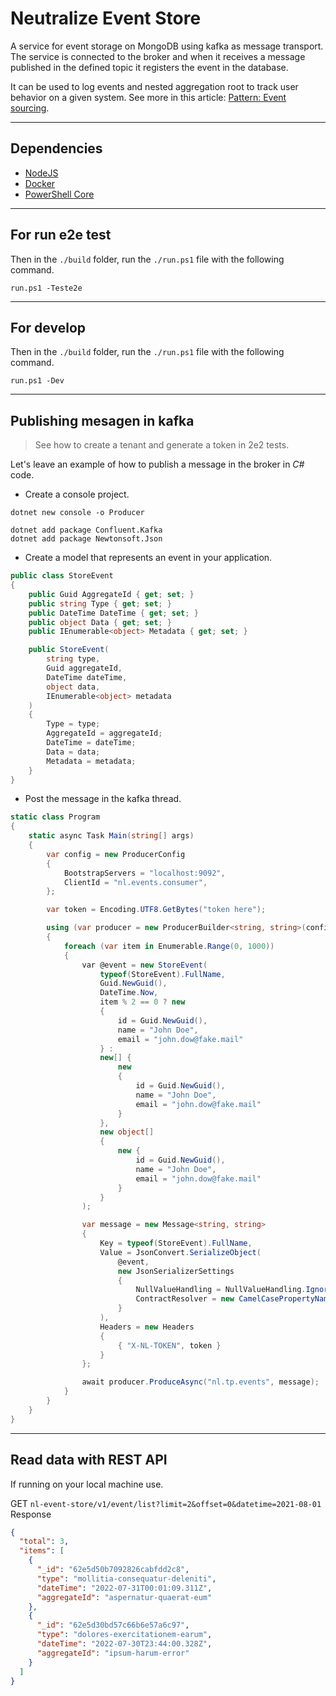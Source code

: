 # Neutralize Event Store

A service for event storage on MongoDB using kafka as message transport. The service is connected to the broker and when it receives a message published in the defined topic it registers the event in the database.

It can be used to log events and nested aggregation root to track user behavior on a given system. See more in this article: [Pattern: Event sourcing](https://microservices.io/patterns/data/event-sourcing.html).

---

## Dependencies

- [NodeJS](https://nodejs.org/en/)
- [Docker](https://docs.docker.com/)
- [PowerShell Core](https://docs.microsoft.com/pt-br/powershell/scripting/install/installing-powershell?view=powershell-7.1)

---

## For run e2e test

Then in the `./build` folder, run the `./run.ps1` file with the following command.

```pwsh
run.ps1 -Teste2e
```

---
## For develop

Then in the `./build` folder, run the `./run.ps1` file with the following command.

```pwsh
run.ps1 -Dev
```
---
## Publishing mesagen in kafka

> See how to create a tenant and generate a token in 2e2 tests.

Let's leave an example of how to publish a message in the broker in *C#* code.

- Create a console project.

```pwsh
dotnet new console -o Producer

dotnet add package Confluent.Kafka
dotnet add package Newtonsoft.Json

```

- Create a model that represents an event in your application.
```csharp
public class StoreEvent
{
    public Guid AggregateId { get; set; }
    public string Type { get; set; }
    public DateTime DateTime { get; set; }
    public object Data { get; set; }
    public IEnumerable<object> Metadata { get; set; }

    public StoreEvent(
        string type,
        Guid aggregateId,
        DateTime dateTime,
        object data,
        IEnumerable<object> metadata
    )
    {
        Type = type;
        AggregateId = aggregateId;
        DateTime = dateTime;
        Data = data;
        Metadata = metadata;
    }
}
```
- Post the message in the kafka thread.

```csharp
static class Program
{
    static async Task Main(string[] args)
    {
        var config = new ProducerConfig
        {
            BootstrapServers = "localhost:9092",
            ClientId = "nl.events.consumer",
        };

        var token = Encoding.UTF8.GetBytes("token here");

        using (var producer = new ProducerBuilder<string, string>(config).Build())
        {
            foreach (var item in Enumerable.Range(0, 1000))
            {
                var @event = new StoreEvent(
                    typeof(StoreEvent).FullName,
                    Guid.NewGuid(),
                    DateTime.Now,
                    item % 2 == 0 ? new
                    {
                        id = Guid.NewGuid(),
                        name = "John Doe",
                        email = "john.dow@fake.mail"
                    } :
                    new[] {
                        new
                        {
                            id = Guid.NewGuid(),
                            name = "John Doe",
                            email = "john.dow@fake.mail"
                        }
                    },
                    new object[]
                    {
                        new {
                            id = Guid.NewGuid(),
                            name = "John Doe",
                            email = "john.dow@fake.mail"
                        }
                    }
                );

                var message = new Message<string, string>
                {
                    Key = typeof(StoreEvent).FullName,
                    Value = JsonConvert.SerializeObject(
                        @event,
                        new JsonSerializerSettings
                        {
                            NullValueHandling = NullValueHandling.Ignore,
                            ContractResolver = new CamelCasePropertyNamesContractResolver()
                        }
                    ),
                    Headers = new Headers
                    {
                        { "X-NL-TOKEN", token }
                    }
                };

                await producer.ProduceAsync("nl.tp.events", message);
            }
        }
    }
}
```
---
## Read data with REST API

If running on your local machine use.

GET `nl-event-store/v1/event/list?limit=2&offset=0&datetime=2021-08-01`
Response
```json
{
  "total": 3,
  "items": [
    {
      "_id": "62e5d50b7092826cabfdd2c8",
      "type": "mollitia-consequatur-deleniti",
      "dateTime": "2022-07-31T00:01:09.311Z",
      "aggregateId": "aspernatur-quaerat-eum"
    },
    {
      "_id": "62e5d30bd57c66b6e57a6c97",
      "type": "dolores-exercitationem-earum",
      "dateTime": "2022-07-30T23:44:00.328Z",
      "aggregateId": "ipsum-harum-error"
    }
  ]
}
```